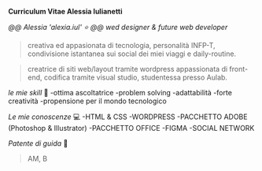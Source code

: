 **Curriculum Vitae Alessia Iulianetti**

*@@ Alessia 'alexia.iul' ⭐ @@*
*wed designer & future web developer*

> creativa ed appasionata di tecnologia,
> personalità INFP-T,
> condivisione istantanea sui social dei miei viaggi e daily-routine.

>creatrice di siti web/layout tramite wordpress
>appassionata di front-end,
>codifica tramite visual studio,
>studentessa presso Aulab.

*le mie skill* :raising_hand:
-ottima ascoltatrice
-problem solving
-adattabilità
-forte creatività
-propensione per il mondo tecnologico

*Le mie conoscenze* :computer:
-HTML & CSS
-WORDPRESS
-PACCHETTO ADOBE (Photoshop & Illustrator)
-PACCHETTO OFFICE
-FIGMA
-SOCIAL NETWORK

*Patente di guida* :car:
> AM, B
